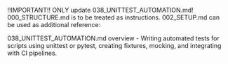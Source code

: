 !!IMPORTANT!! ONLY update 038_UNITTEST_AUTOMATION.md! 000_STRUCTURE.md is to be treated as instructions. 002_SETUP.md can be used as additional reference:

038_UNITTEST_AUTOMATION.md overview - Writing automated tests for scripts using unittest or pytest, creating fixtures, mocking, and integrating with CI pipelines.
